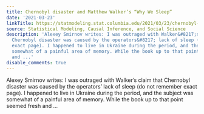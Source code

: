 ```yaml
---
title: Chernobyl disaster and Matthew Walker’s “Why We Sleep”
date: '2021-03-23'
linkTitle: https://statmodeling.stat.columbia.edu/2021/03/23/chernobyl-disaster-and-matthew-walkers-why-we-sleep/
source: Statistical Modeling, Causal Inference, and Social Science
description: 'Alexey Smirnov writes: I was outraged with Walker&#8217;s claim that
  Chernobyl disaster was caused by the operators&#8217; lack of sleep (do not remember
  exact page). I happened to live in Ukraine during the period, and the subject was
  somewhat of a painful area of memory. While the book up to that point seemed fresh
  and ...'
disable_comments: true
---
```

Alexey Smirnov writes: I was outraged with Walker&#8217;s claim that Chernobyl disaster was caused by the operators&#8217; lack of sleep (do not remember exact page). I happened to live in Ukraine during the period, and the subject was somewhat of a painful area of memory. While the book up to that point seemed fresh and ...